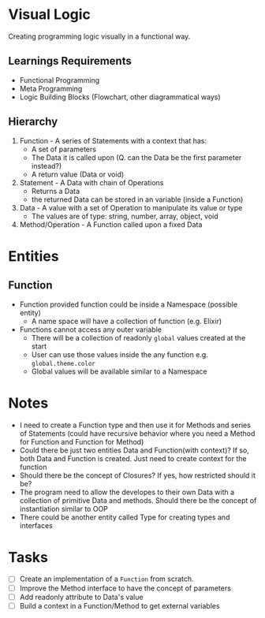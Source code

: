 # Visual Logic

Creating programming logic visually in a functional way.

## Learnings Requirements

- Functional Programming 
- Meta Programming
- Logic Building Blocks (Flowchart, other diagrammatical ways)

## Hierarchy
  
1. Function - A series of Statements with a context that has:
   - A set of parameters
   - The Data it is called upon (Q. can the Data be the first parameter instead?)
   - A return value (Data or void)
2. Statement - A Data with chain of Operations
   - Returns a Data
   - the returned Data can be stored in an variable (inside a Function)
3. Data - A value with a set of Operation to manipulate its value or type
   - The values are of type: string, number, array, object, void
4. Method/Operation - A Function called upon a fixed Data


# Entities
## Function
- Function provided function could be inside a Namespace (possible entity)
  - A name space will have a collection of function (e.g. Elixir)
- Functions cannot access any outer variable
  - There will be a collection of readonly `global` values created at the start
  - User can use those values inside the any function e.g. `global.theme.color`
  - Global values will be available similar to a Namespace

# Notes
- I need to create a Function type and then use it for Methods and series of Statements (could have recursive behavior where you need a Method for Function and Function for Method)
- Could there be just two entities Data and Function(with context)? If so, both Data and Function is created. Just need to create context for the function
- Should there be the concept of Closures? If yes, how restricted should it be?
- The program need to allow the developes to their own Data with a collection of primitive Data and methods. Should there be the concept of instantiation similar to OOP
- There could be another entity called Type for creating types and interfaces


# Tasks
- [ ] Create an implementation of a `Function` from scratch.
- [ ] Improve the Method interface to have the concept of parameters
- [ ] Add readonly attribute to Data's value
- [ ] Build a context in a Function/Method to get external variables 